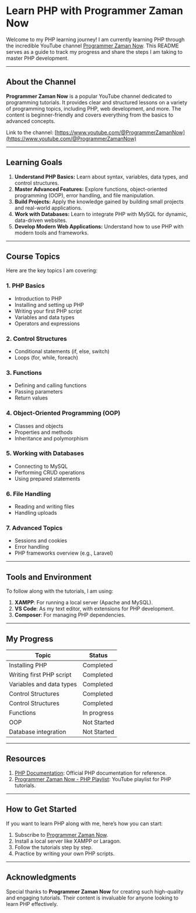 # Learn PHP with Programmer Zaman Now

Welcome to my PHP learning journey! I am currently learning PHP through the incredible YouTube channel [Programmer Zaman Now](https://www.youtube.com/@ProgrammerZamanNow). This README serves as a guide to track my progress and share the steps I am taking to master PHP development.

---

## About the Channel

**Programmer Zaman Now** is a popular YouTube channel dedicated to programming tutorials. It provides clear and structured lessons on a variety of programming topics, including PHP, web development, and more. The content is beginner-friendly and covers everything from the basics to advanced concepts.

Link to the channel: [https://www.youtube.com/@ProgrammerZamanNow](https://www.youtube.com/@ProgrammerZamanNow)

---

## Learning Goals

1. **Understand PHP Basics:** Learn about syntax, variables, data types, and control structures.
2. **Master Advanced Features:** Explore functions, object-oriented programming (OOP), error handling, and file manipulation.
3. **Build Projects:** Apply the knowledge gained by building small projects and real-world applications.
4. **Work with Databases:** Learn to integrate PHP with MySQL for dynamic, data-driven websites.
5. **Develop Modern Web Applications:** Understand how to use PHP with modern tools and frameworks.

---

## Course Topics

Here are the key topics I am covering:

### 1. PHP Basics

- Introduction to PHP
- Installing and setting up PHP
- Writing your first PHP script
- Variables and data types
- Operators and expressions

### 2. Control Structures

- Conditional statements (if, else, switch)
- Loops (for, while, foreach)

### 3. Functions

- Defining and calling functions
- Passing parameters
- Return values

### 4. Object-Oriented Programming (OOP)

- Classes and objects
- Properties and methods
- Inheritance and polymorphism

### 5. Working with Databases

- Connecting to MySQL
- Performing CRUD operations
- Using prepared statements

### 6. File Handling

- Reading and writing files
- Handling uploads

### 7. Advanced Topics

- Sessions and cookies
- Error handling
- PHP frameworks overview (e.g., Laravel)

---

## Tools and Environment

To follow along with the tutorials, I am using:

1. **XAMPP**: For running a local server (Apache and MySQL).
2. **VS Code**: As my text editor, with extensions for PHP development.
3. **Composer**: For managing PHP dependencies.

---

## My Progress

| Topic                    | Status      |
| ------------------------ | ----------- |
| Installing PHP           | Completed   |
| Writing first PHP script | Completed   |
| Variables and data types | Completed   |
| Control Structures       | Completed   |
| Control Structures       | Completed   |
| Functions                | In progress |
| OOP                      | Not Started |
| Database integration     | Not Started |

---

## Resources

1. [PHP Documentation](https://www.php.net/docs.php): Official PHP documentation for reference.
2. [Programmer Zaman Now - PHP Playlist](https://www.youtube.com/@ProgrammerZamanNow): YouTube playlist for PHP tutorials.

---

## How to Get Started

If you want to learn PHP along with me, here’s how you can start:

1. Subscribe to [Programmer Zaman Now](https://www.youtube.com/@ProgrammerZamanNow).
2. Install a local server like XAMPP or Laragon.
3. Follow the tutorials step by step.
4. Practice by writing your own PHP scripts.

---

## Acknowledgments

Special thanks to **Programmer Zaman Now** for creating such high-quality and engaging tutorials. Their content is invaluable for anyone looking to learn PHP effectively.

